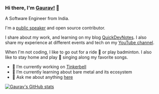 ### Hi there, I'm [Gaurav!](https://quickdevnotes.com) 👋

A Software Engineer from India. 

I'm a [public speaker](https://www.quickdevnotes.com/speaking/) and open source contributor.

I share about my work, and learning on my blog [QuickDevNotes](https://www.quickdevnotes.com/). I also share my experience at different events and tech on my [YouTube channel](https://www.youtube.com/c/quickdevnotes/). 

When I'm not coding, I like to go out for a ride :bicyclist: or play badminton. I also like to stay home and play :guitar: singing along my favorite songs.

- 🔭 I’m currently working on [Tinkerbell](https://tinkerbell.org)
- 🌱 I’m currently learning about bare metal and its ecosystem
- 💬 Ask me about anything [here](https://github.com/gauravgahlot/gauravgahlot/issues)

[![Gaurav's GitHub stats](https://github-readme-stats.vercel.app/api?username=gauravgahlot)](https://github.com/anuraghazra/github-readme-stats)

<!--
**gauravgahlot/gauravgahlot** is a ✨ _special_ ✨ repository because its `README.md` (this file) appears on your GitHub profile.

Here are some ideas to get you started:

- 🔭 I’m currently working on [Tinkerbell](https://tinkerbell.org)
- 🌱 I’m currently learning ...
- 👯 I’m looking to collaborate on ...
- 🤔 I’m looking for help with ...
- 💬 Ask me about anything [here](https://github.com/gauravgahlot/gauravgahlot/issues)
- 📫 How to reach me: ...
- 😄 Pronouns: ...
- ⚡ Fun fact: ...
-->
